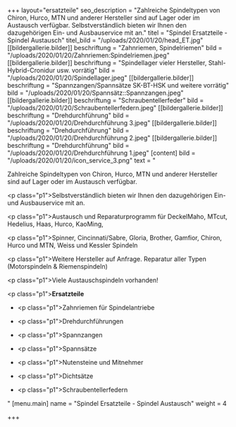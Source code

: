 +++
layout="ersatzteile"
seo_description = "Zahlreiche Spindeltypen von Chiron, Hurco, MTN und anderer Hersteller sind auf Lager oder im Austausch verfügbar. Selbstverständlich bieten wir Ihnen den dazugehörigen Ein- und Ausbauservice mit an."
titel = "Spindel Ersatzteile - Spindel Austausch"
titel_bild = "/uploads/2020/01/20/head_ET.jpg"
[[bildergallerie.bilder]]
beschriftung = "Zahnriemen, Spindelriemen"
bild = "/uploads/2020/01/20/Zahnriemen:Spindelriemen.jpeg"
[[bildergallerie.bilder]]
beschriftung = "Spindellager vieler Hersteller, Stahl-Hybrid-Cronidur usw. vorrätig"
bild = "/uploads/2020/01/20/Spindellager.jpeg"
[[bildergallerie.bilder]]
beschriftung = "Spannzangen/Spannsätze SK-BT-HSK und weitere vorrätig"
bild = "/uploads/2020/01/20/Spannsätz::Spannzangen.jpeg"
[[bildergallerie.bilder]]
beschriftung = "Schraubentellerfeder"
bild = "/uploads/2020/01/20/Schraubentellerfedern.jpeg"
[[bildergallerie.bilder]]
beschriftung = "Drehdurchführung"
bild = "/uploads/2020/01/20/Drehdurchführung 3.jpeg"
[[bildergallerie.bilder]]
beschriftung = "Drehdurchführung"
bild = "/uploads/2020/01/20/Drehdurchführung 2.jpeg"
[[bildergallerie.bilder]]
beschriftung = "Drehdurchführung"
bild = "/uploads/2020/01/20/Drehdurchführung 1.jpeg"
[content]
bild = "/uploads/2020/01/20/icon_service_3.png"
text = "<p>Zahlreiche Spindeltypen von Chiron, Hurco, MTN und anderer Hersteller sind auf Lager oder im Austausch verfügbar.</p><p class=\"p1\">Selbstverständlich bieten wir Ihnen den dazugehörigen Ein- und Ausbauservice mit an.</p><p class=\"p1\">Austausch und Reparaturprogramm für DeckelMaho, MTcut, Hedelius, Haas, Hurco, KaoMing,</p><p class=\"p1\">Spinner, Cincinnati/Sabre, Gloria, Brother, Gamfior, Chiron, Hurco und MTN, Weiss und Kessler Spindeln</p><p class=\"p1\">Weitere Hersteller auf Anfrage. Reparatur aller Typen (Motorspindeln &amp; Riemenspindeln)</p><p class=\"p1\">Viele Austauschspindeln vorhanden!</p><p class=\"p1\"><strong>Ersatzteile</strong></p><ul><li><p class=\"p1\">Zahnriemen für Spindelantriebe</p></li><li><p class=\"p1\">Drehdurchführungen</p></li><li><p class=\"p1\">Spannzangen</p></li><li><p class=\"p1\">Spannsätze</p></li><li><p class=\"p1\">Nutensteine und Mitnehmer</p></li><li><p class=\"p1\">Dichtsätze</p></li><li><p class=\"p1\">Schraubentellerfedern</p></li></ul>"
[menu.main]
name = "Spindel Ersatzteile - Spindel Austausch"
weight = 4

+++
